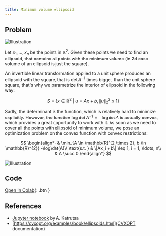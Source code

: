 ```yaml
---
title: Minimum volume ellipsoid
---
```


## Problem
![Illustration](ellipsoid.svg)

Let $x_1, \ldots, x_n$ be the points in $\mathbb{R}^2$. Given these points we need to find an ellipsoid, that contains all points with the minimum volume (in 2d case volume of an ellipsoid is just the square).

An invertible linear transformation applied to a unit sphere produces an ellipsoid with the square, that is $\det A^{-1}$ times bigger, than the unit sphere square, that's why we parametrize the interior of ellipsoid in the following way:

$$
S = \{x \in \mathbb{R}^2 \; | \; u = Ax + b, \|u\|_2^2 \leq 1\}
$$

Sadly, the determinant is the function, which is relatively hard to minimize explicitly. However, the function $\log \det A^{-1} = -\log \det A$ is actually convex, which provides a great opportunity to work with it. As soon as we need to cover all the points with ellipsoid of minimum volume, we pose an optimization problem on the convex function with convex restrictions:


$$
\begin{align*}
& \min_{A \in \mathbb{R}^{2 \times 2}, b \in \mathbb{R}^{2}} -\log\det(A)\\
\text{s.t. } & \|Ax_i + b\| \leq 1, i = 1, \ldots, n\\
& A \succ 0
\end{align*}
$$

![Illustration](ellipsoid2.svg)

## Code
[Open In Colab]( https://colab.research.google.com/github/MerkulovDaniil/optim/blob/master/assets/Notebooks/Ellipsoid.ipynb){: .btn }

## References

* [Jupyter notebook](https://colab.research.google.com/github/amkatrutsa/MIPT-Opt/blob/master/01-Intro/demos.ipynb#scrollTo=W264L1t1p3mF) by A. Katrutsa
* [https://cvxopt.org/examples/book/ellipsoids.html](CVXOPT documentation)
